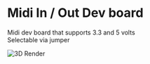 # Midi In / Out Dev board

 Midi dev board that supports 3.3 and 5 volts  
 Selectable via jumper

![3D Render](https://github.com/audiobird/Midi_In_Out_Dev/hw/master/3d_render.png?raw=true)
